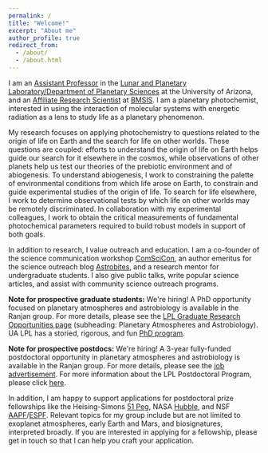 ```yaml
---
permalink: /
title: "Welcome!"
excerpt: "About me"
author_profile: true
redirect_from: 
  - /about/
  - /about.html
---
```

I am an [Assistant Professor](https://www.lpl.arizona.edu/faculty/sukrit-ranjan) in the [Lunar and Planetary Laboratory/Department of Planetary Sciences](https://www.lpl.arizona.edu/) at the University of Arizona, and an [Affiliate Research Scientist](https://www.bmsis.org/affiliate/sukrit-ranjan/) at [BMSIS](https://www.bmsis.org/). I am a planetary photochemist, interested in using the interaction of molecular systems with energetic radiation as a lens to study life as a planetary phenomenon.

My research focuses on applying photochemistry to questions related to the origin of life on Earth and the search for life on other worlds. These questions are coupled: efforts to understand the origin of life on Earth helps guide our search for it elsewhere in the cosmos, while observations of other planets help us test our theories of the prebiotic environment and of abiogenesis. To understand abiogenesis, I work to constraining the palette of environmental conditions from which life arose on Earth, to constrain and guide experimental studies of the origin of life. To search for life elsewhere, I work to determine observational tests by which life on other worlds may be remotely discriminated. In collaboration with my experimental colleagues, I work to obtain the critical measurements of fundamental photochemical parameters required to build robust models in support of both goals. 

In addition to research, I value outreach and education. I am a co-founder of the science communication workshop [ComSciCon](http://comscicon.com/), an author emeritus for the science outreach blog [Astrobites](http://astrobites.org/author/sukrit/), and a research mentor for undergraduate students. I also give public talks, write popular science articles, and assist with community science outreach programs.

**Note for prospective graduate students:** We're hiring! A PhD opportunity focused on planetary atmospheres and astrobiology is available in the Ranjan group. For more details, please see the [LPL Graduate Research Opportunities page](https://www.lpl.arizona.edu/research/opportunities) (subheading: Planetary Atmospheres and Astrobiology). UA LPL has a storied, rigorous, and fun [PhD program](https://www.lpl.arizona.edu/graduate). 

**Note for prospective postdocs:** We're hiring! A 3-year fully-funded postdoctoral opportunity in planetary atmospheres and astrobiology is available in the Ranjan group. For more details, please see the [job advertisement](https://arizona.csod.com/ux/ats/careersite/4/home/requisition/23612). For more information about the LPL Postdoctoral Program, please click [here](https://www.lpl.arizona.edu/postdoc/). 

In addition, I am happy to support applications for postdoctoral prize fellowships like the Heising-Simons [51 Peg](https://www.hsfoundation.org/programs/science/51-pegasi-b-fellowship/), NASA [Hubble](https://www.stsci.edu/stsci-research/fellowships/nasa-hubble-fellowship-program), and NSF [AAPF](https://new.nsf.gov/funding/opportunities/nsf-astronomy-astrophysics-postdoctoral)/[ESPF](https://www.nsf.gov/pubs/2022/nsf22625/nsf22625.htm). Relevant topics for my group include but are not limited to exoplanet atmospheres, early Earth and Mars, and biosignatures, interpreted broadly. If you are interested in applying for a fellowship, please get in touch so that I can help you craft your application.  

<!---
**Note for prospective postdocs:** LPL has an excellent postdoctoral program, and I am happy to support applications for postdoctoral prize fellowships like the Heising-Simons [51 Peg](https://www.hsfoundation.org/programs/science/51-pegasi-b-fellowship/), NASA [Hubble](https://www.stsci.edu/stsci-research/fellowships/nasa-hubble-fellowship-program), and NSF [AAPF](https://new.nsf.gov/funding/opportunities/nsf-astronomy-astrophysics-postdoctoral)/[ESPF](https://www.nsf.gov/pubs/2022/nsf22625/nsf22625.htm). Relevant topics for my group include but are not limited to exoplanet atmospheres, early Earth, and astrobiology, interpreted very broadly. If you are interested in applying for a fellowship, please get in touch! I am happy to help you craft your application. 
-->

